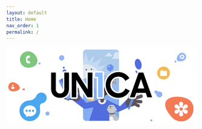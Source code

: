```yaml
---
layout: default
title: Home
nav_order: 1
permalink: /
---
```


<p align="center">
  <img loading="lazy" src="assets/images/logo.png"/>
</p>
